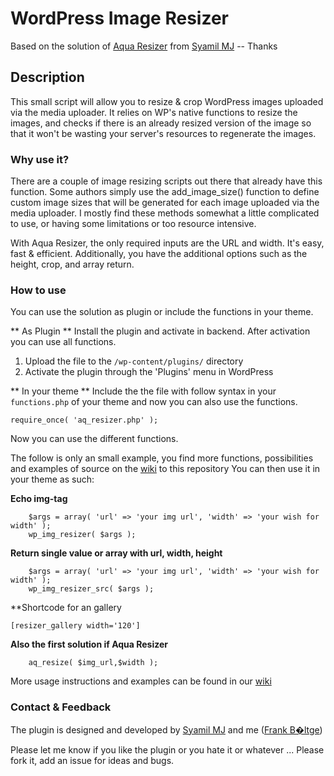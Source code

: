 # WordPress Image Resizer
Based on the solution of [Aqua Resizer](https://github.com/sy4mil/Aqua-Resizer) from [Syamil MJ](http://aquagraphite.com/) -- Thanks

## Description
This small script will allow you to resize & crop WordPress images uploaded via the media uploader. It relies on WP's native functions to resize the images, and checks if there is an already resized version of the image so that it won't be wasting your server's resources to regenerate the images.

### Why use it?
There are a couple of image resizing scripts out there that already have this function. Some authors simply use the add_image_size() function to define custom image sizes that will be generated for each image uploaded via the media uploader. I mostly find these methods somewhat a little complicated to use, or having some limitations or too resource intensive.

With Aqua Resizer, the only required inputs are the URL and width. It's easy, fast & efficient. Additionally, you have the additional options such as the height, crop, and array return.

### How to use
You can use the solution as plugin or include the functions in your theme.

** As Plugin **
Install the plugin and activate in backend. After activation you can use all functions.
1. Upload the file to the `/wp-content/plugins/` directory
1. Activate the plugin through the 'Plugins' menu in WordPress

** In your theme **
Include the the file with follow syntax in your `functions.php` of your theme and now you can also use the functions. 
```
require_once( 'aq_resizer.php' );
```

Now you can use the different functions.

The follow is only an small example, you find more functions, possibilities and examples of source on the [wiki](https://github.com/bueltge/WP-Image-Resizer/wiki) to this repository
You can then use it in your theme as such:

**Echo img-tag**
```
	$args = array( 'url' => 'your img url', 'width' => 'your wish for width' );
	wp_img_resizer( $args );
```

**Return single value or array with url, width, height**
```
	$args = array( 'url' => 'your img url', 'width' => 'your wish for width' );
	wp_img_resizer_src( $args );
```

**Shortcode for an gallery
```
[resizer_gallery width='120']
```

**Also the first solution if Aqua Resizer**
```
	aq_resize( $img_url,$width );
```

More usage instructions and examples can be found in our [wiki](https://github.com/bueltge/WP-Image-Resizer/wiki)

### Contact & Feedback
The plugin is designed and developed by [Syamil MJ](http://aquagraphite.com/) and me ([Frank B�ltge](http://bueltge.de))

Please let me know if you like the plugin or you hate it or whatever ... Please fork it, add an issue for ideas and bugs.












